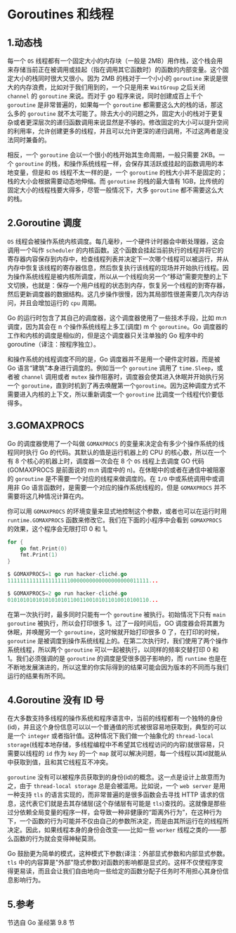 # Goroutines 和线程

## 1.动态栈

每一个 `OS` 线程都有一个固定大小的内存块（一般是 2MB）用作栈，这个栈会用来存储当前正在被调用或挂起（指在调用其它函数时）的函数的内部变量。这个固定大小的栈同时很大又很小。因为 2MB 的栈对于一个小小的 `goroutine` 来说是很大的内存浪费，比如对于我们用到的，一个只是用来 `WaitGroup` 之后关闭 `channel` 的 `goroutine` 来说。而对于 go 程序来说，同时创建成百上千个 `goroutine` 是非常普遍的，如果每一个 `goroutine` 都需要这么大的栈的话，那这么多的 `goroutine` 就不太可能了。除去大小的问题之外，固定大小的栈对于更复杂或者更深层次的递归函数调用来说显然是不够的。修改固定的大小可以提升空间的利用率，允许创建更多的线程，并且可以允许更深的递归调用，不过这两者是没法同时兼备的。

相反，一个 `goroutine` 会以一个很小的栈开始其生命周期，一般只需要 2KB。一个 `goroutine` 的栈，和操作系统线程一样，会保存其活跃或挂起的函数调用的本地变量，但是和 `OS` 线程不太一样的是，一个 `goroutine` 的栈大小并不是固定的；栈的大小会根据需要动态地伸缩。而 `goroutine` 的栈的最大值有 1GB，比传统的固定大小的线程栈要大得多，尽管一般情况下，大多 `goroutine` 都不需要这么大的栈。

## 2.Goroutine 调度

`OS` 线程会被操作系统内核调度。每几毫秒，一个硬件计时器会中断处理器，这会调用一个叫作 `scheduler` 的内核函数。这个函数会挂起当前执行的线程并将它的寄存器内容保存到内存中，检查线程列表并决定下一次哪个线程可以被运行，并从内存中恢复该线程的寄存器信息，然后恢复执行该线程的现场并开始执行线程。因为操作系统线程是被内核所调度，所以从一个线程向另一个“移动”需要完整的上下文切换，也就是：保存一个用户线程的状态到内存，恢复另一个线程的到寄存器，然后更新调度器的数据结构。这几步操作很慢，因为其局部性很差需要几次内存访问，并且会增加运行的 `cpu` 周期。

Go 的运行时包含了其自己的调度器，这个调度器使用了一些技术手段，比如 m:n 调度，因为其会在 n 个操作系统线程上多工(调度) m 个 `goroutine`。Go 调度器的工作和内核的调度是相似的，但是这个调度器只关注单独的 Go 程序中的 goroutine（译注：按程序独立）。

和操作系统的线程调度不同的是，Go 调度器并不是用一个硬件定时器，而是被 Go 语言“建筑”本身进行调度的。例如当一个 `goroutine` 调用了 `time.Sleep`，或者被 `channel` 调用或者 `mutex` 操作阻塞时，调度器会使其进入休眠并开始执行另一个 `goroutine`，直到时机到了再去唤醒第一个`goroutine`。因为这种调度方式不需要进入内核的上下文，所以重新调度一个 `goroutine` 比调度一个线程代价要低得多。

## 3.GOMAXPROCS

Go 的调度器使用了一个叫做 `GOMAXPROCS` 的变量来决定会有多少个操作系统的线程同时执行 Go 的代码。其默认的值是运行机器上的 CPU 的核心数，所以在一个有 8 个核心的机器上时，调度器一次会在 8 个 `OS` 线程上去调度 GO 代码(GOMAXPROCS 是前面说的 m:n 调度中的 n)。在休眠中的或者在通信中被阻塞的 `goroutine` 是不需要一个对应的线程来做调度的。在 `I/O` 中或系统调用中或调用非 Go 语言函数时，是需要一个对应的操作系统线程的，但是 `GOMAXPROCS` 并不需要将这几种情况计算在内。

你可以用 `GOMAXPROCS` 的环境变量来显式地控制这个参数，或者也可以在运行时用 `runtime.GOMAXPROCS` 函数来修改它。我们在下面的小程序中会看到 `GOMAXPROCS` 的效果，这个程序会无限打印 0 和 1。

```go
for {
    go fmt.Print(0)
    fmt.Print(1)
}

$ GOMAXPROCS=1 go run hacker-cliché.go
111111111111111111110000000000000000000011111...

$ GOMAXPROCS=2 go run hacker-cliché.go
010101010101010101011001100101011010010100110...
```

在第一次执行时，最多同时只能有一个 `goroutine` 被执行。初始情况下只有 `main goroutine` 被执行，所以会打印很多 1。过了一段时间后，GO 调度器会将其置为休眠，并唤醒另一个 `goroutine`，这时候就开始打印很多 0 了，在打印的时候，`goroutine` 是被调度到操作系统线程上的。在第二次执行时，我们使用了两个操作系统线程，所以两个 `goroutine` 可以一起被执行，以同样的频率交替打印 0 和 1。我们必须强调的是 `goroutine` 的调度是受很多因子影响的，而 `runtime` 也是在不断地发展演进的，所以这里的你实际得到的结果可能会因为版本的不同而与我们运行的结果有所不同。

## 4.Goroutine 没有 ID 号

在大多数支持多线程的操作系统和程序语言中，当前的线程都有一个独特的身份(id)，并且这个身份信息可以以一个普通值的形式被很容易地获取到，典型的可以是一个 `integer` 或者指针值。这种情况下我们做一个抽象化的 `thread-local storage`(线程本地存储，多线程编程中不希望其它线程访问的内容)就很容易，只需要以线程的 `id` 作为 `key` 的一个 `map` 就可以解决问题，每一个线程以其id就能从中获取到值，且和其它线程互不冲突。

`goroutine` 没有可以被程序员获取到的身份(id)的概念。这一点是设计上故意而为之，由于 `thread-local storage` 总是会被滥用。比如说，一个 `web server` 是用一种支持 `tls` 的语言实现的，而非常普遍的是很多函数会去寻找 HTTP 请求的信息，这代表它们就是去其存储层(这个存储层有可能是 `tls`)查找的。这就像是那些过分依赖全局变量的程序一样，会导致一种非健康的“距离外行为”，在这种行为下，一个函数的行为可能并不仅由自己的参数所决定，而是由其所运行在的线程所决定。因此，如果线程本身的身份会改变——比如一些 `worker` 线程之类的——那么函数的行为就会变得神秘莫测。

Go 鼓励更为简单的模式，这种模式下参数(译注：外部显式参数和内部显式参数。`tls` 中的内容算是"外部"隐式参数)对函数的影响都是显式的。这样不仅使程序变得更易读，而且会让我们自由地向一些给定的函数分配子任务时不用担心其身份信息影响行为。

## 5.参考

节选自 Go 圣经第 9.8 节